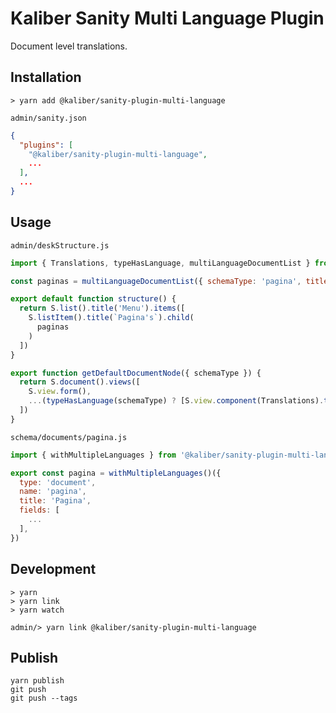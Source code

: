 # Kaliber Sanity Multi Language Plugin

Document level translations.

## Installation

```
> yarn add @kaliber/sanity-plugin-multi-language
```

`admin/sanity.json`

```json
{
  "plugins": [
    "@kaliber/sanity-plugin-multi-language",
    ...
  ],
  ...
}
```

## Usage

`admin/deskStructure.js`

```js
import { Translations, typeHasLanguage, multiLanguageDocumentList } from '@kaliber/sanity-plugin-multi-language'

const paginas = multiLanguageDocumentList({ schemaType: 'pagina', titleField: 'titel', id: 'paginas' })

export default function structure() {
  return S.list().title('Menu').items([
    S.listItem().title(`Pagina's`).child(
      paginas
    )
  ])
}

export function getDefaultDocumentNode({ schemaType }) {
  return S.document().views([
    S.view.form(),
    ...(typeHasLanguage(schemaType) ? [S.view.component(Translations).title('Vertalingen')] : [])
  ])
}
```

`schema/documents/pagina.js`

```js
import { withMultipleLanguages } from '@kaliber/sanity-plugin-multi-language'

export const pagina = withMultipleLanguages()({
  type: 'document',
  name: 'pagina',
  title: 'Pagina',
  fields: [
    ...
  ],
})
```

## Development

```
> yarn
> yarn link
> yarn watch
```

```
admin/> yarn link @kaliber/sanity-plugin-multi-language
```

## Publish

```
yarn publish
git push
git push --tags
```
